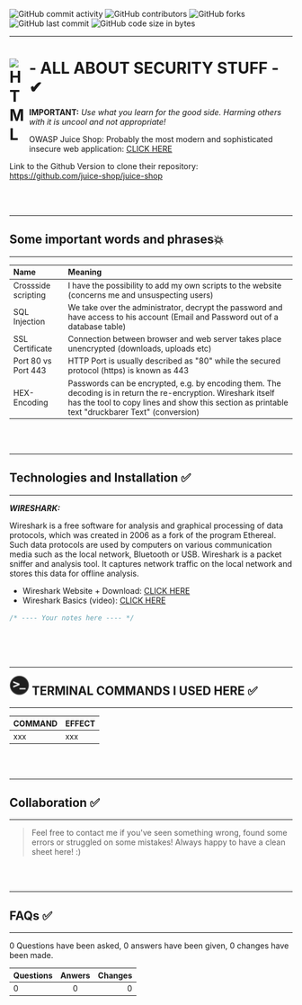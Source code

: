 ![GitHub commit activity](https://img.shields.io/github/commit-activity/m/Svendolin/All-about-HACK?style=for-the-badge) ![GitHub contributors](https://img.shields.io/github/contributors/svendolin/All-about-HACK?style=for-the-badge) ![GitHub forks](https://img.shields.io/github/forks/Svendolin/All-about-HACK?color=pink&style=for-the-badge) ![GitHub last commit](https://img.shields.io/github/last-commit/Svendolin/All-about-HACK?style=for-the-badge) ![GitHub code size in bytes](https://img.shields.io/github/languages/code-size/Svendolin/All-about-HACK?color=yellow&style=for-the-badge)


***


# <img align="left" alt="HTML" width="35px" src="https://banner2.cleanpng.com/20180626/ijk/kisspng-computer-security-threat-national-cyber-security-a-topic-logo-5b32ac279670a0.5387674615300475276162.jpg" /> - ALL ABOUT SECURITY STUFF - ✔

**IMPORTANT:**
_Use what you learn for the good side. Harming others with it is uncool and not appropriate!_

OWASP Juice Shop: Probably the most modern and sophisticated insecure web application: [CLICK HERE](http://demo.owasp-juice.shop/#/)

Link to the Github Version to clone their repository: https://github.com/juice-shop/juice-shop






<br />
<br />


***
## Some important words and phrases💥
***

| Name | Meaning  | 
|:--------------| :--------------|
|Crossside scripting| I have the possibility to add my own scripts to the website (concerns me and unsuspecting users) |
| SQL Injection | We take over the administrator, decrypt the password and have access to his account (Email and Password out of a database table) |
| SSL Certificate | Connection between browser and web server takes place unencrypted (downloads, uploads etc) |
| Port 80 vs Port 443 | HTTP Port is usually described as "80" while the secured protocol (https) is known as 443
| HEX-Encoding | Passwords can be encrypted, e.g. by encoding them. The decoding is in return the re-encryption. Wireshark itself has the tool to copy lines and show this section as printable text "druckbarer Text" (conversion) |

<br />
<br />

***
## Technologies and Installation ✅
***





_**WIRESHARK:**_

Wireshark is a free software for analysis and graphical processing of data protocols, which was created in 2006 as a fork of the program Ethereal. Such data protocols are used by computers on various communication media such as the local network, Bluetooth or USB. Wireshark is a packet sniffer and analysis tool. It captures network traffic on the local network and stores this data for offline analysis.

- Wireshark Website + Download:  [CLICK HERE](https://www.wireshark.org/)
- Wireshark Basics (video):  [CLICK HERE](https://www.youtube.com/watch?v=lb1Dw0elw0Q)



```js
/* ---- Your notes here ---- */



```


<br />
<br />

***
<img align="left" alt="JavaScript" width="35px" src="https://raw.githubusercontent.com/github/explore/d92924b1d925bb134e308bd29c9de6c302ed3beb/topics/terminal/terminal.png" />

## &nbsp;TERMINAL COMMANDS I USED HERE ✅
***

| COMMAND | EFFECT  | 
|:--------------| :--------------|
| xxx | xxx |



<br />
<br />


***
## Collaboration ✅
***
> Feel free to contact me if you've seen something wrong, found some errors or struggled on some mistakes! Always happy to have a clean sheet here! :)


<br />
<br />

***
## FAQs ✅
***
0 Questions have been asked, 0 answers have been given, 0 changes have been made.

| Questions | Anwers | Changes |
|:--------------|:-------------:|--------------:|
| 0 | 0 | 0 |


